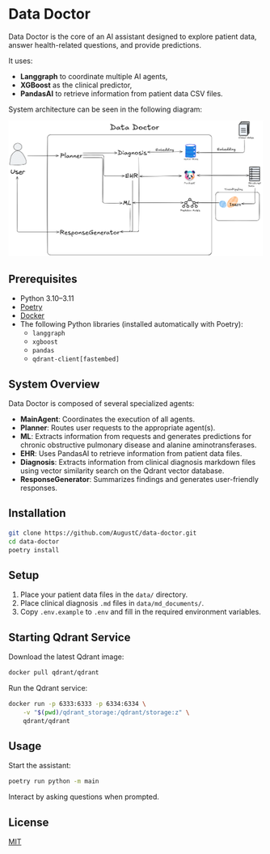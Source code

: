 # Data Doctor

Data Doctor is the core of an AI assistant designed to explore patient data, answer health-related questions, and provide predictions.

It uses:
- **Langgraph** to coordinate multiple AI agents,
- **XGBoost** as the clinical predictor,
- **PandasAI** to retrieve information from patient data CSV files.

System architecture can be seen in the following diagram:

![Data Doctor Diagram](diagram.png)

## Prerequisites

- Python 3.10–3.11
- [Poetry](https://python-poetry.org/docs/#installation)
- [Docker](https://docs.docker.com/get-docker/)
- The following Python libraries (installed automatically with Poetry):
  - `langgraph`
  - `xgboost`
  - `pandas`
  - `qdrant-client[fastembed]`

## System Overview

Data Doctor is composed of several specialized agents:

- **MainAgent**: Coordinates the execution of all agents.
- **Planner**: Routes user requests to the appropriate agent(s).
- **ML**: Extracts information from requests and generates predictions for chronic obstructive pulmonary disease and alanine aminotransferases.
- **EHR**: Uses PandasAI to retrieve information from patient data files.
- **Diagnosis**: Extracts information from clinical diagnosis markdown files using vector similarity search on the Qdrant vector database.
- **ResponseGenerator**: Summarizes findings and generates user-friendly responses.

## Installation

```bash
git clone https://github.com/AugustC/data-doctor.git
cd data-doctor
poetry install
```

## Setup

1. Place your patient data files in the `data/` directory.
2. Place clinical diagnosis `.md` files in `data/md_documents/`.
3. Copy `.env.example` to `.env` and fill in the required environment variables.

## Starting Qdrant Service

Download the latest Qdrant image:

```bash
docker pull qdrant/qdrant
```

Run the Qdrant service:

```bash
docker run -p 6333:6333 -p 6334:6334 \
    -v "$(pwd)/qdrant_storage:/qdrant/storage:z" \
    qdrant/qdrant
```

## Usage

Start the assistant:

```bash
poetry run python -m main
```

Interact by asking questions when prompted.

## License

[MIT](LICENSE)
